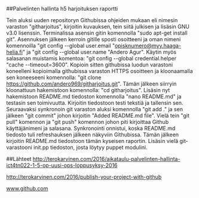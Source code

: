 ##Palvelinten hallinta h5 harjoituksen raportti

Tein aluksi uuden repositoryn Githubissa ohjeiden mukaan eli nimesin varaston "githarjoitus", kirjoitin kuvauksen, tein siitä
julkisen ja lisäsin GNU v3.0 lisenssin. Terminalissa asensin gitin komennolla "sudo apt-get install git". Asennuksen jälkeen 
kerroin gitille sposti osoitteeni ja oman nimeni komennoilla "git config --global user.email "opisknumero@myy.haaga-helia.fi" ja 
"git config --global user.name "Andero Agur". Käytin myös salasanan muistamis komentoa: 
"git config --global credential.helper "cache --timeout=3600". Kopioin sitten githubissa luodun varastoni koneelleni kopioimalla
githubissa varaston HTTPS osoitteen ja kloonaamalla sen koneeseeni komennolla:
"git clone https://github.com/andero969/githarjoitus.git". Tämän jälkeen siirryin kloonattuun hakemistoon komennolla:
"cd githarjoitus". Lisäsin nyt hakemistoon README.md tiedoston komennolla "nano README.md" ja testasin sen toimivuutta. Kirjoitin
tiedostoon testi tekstiä ja tallensin sen. Seuraavaksi synkronoin git varaston aluksi komennolla "git add ." ja sen jälkeen 
"git commit" johon kirjoitin "Added README.md file". Vielä tein "git pull" komennon ja "git push" komennon johon piti kirjoittaa 
Github käyttäjänimeni ja salasana. Synkronointi onnistui, koska README.md tiedosto tuli refreshauksen jälkeen näkyviin Githubissa.
Tämän jälkeen kirjoitin README.md tiedostoon tämän kyseisen raportin. Lisäsin vielä git-varastooni init.pp tiedoston, josta löytyy 
puppet modulini. 

##Lähteet
http://terokarvinen.com/2016/aikataulu-palvelinten-hallinta-ict4tn022-1-5-op-uusi-ops-loppusyksy-2016

http://terokarvinen.com/2016/publish-your-project-with-github

www.github.com
